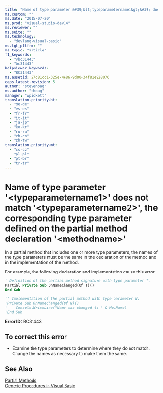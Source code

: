 ```yaml
---
title: "Name of type parameter &#39;&lt;typeparametername1&gt;&#39; does not match &#39;&lt;typeparametername2&gt;&#39;, the corresponding type parameter defined on the partial method declaration &#39;&lt;methodname&gt;&#39; | Microsoft Docs"
ms.custom: ""
ms.date: "2015-07-20"
ms.prod: "visual-studio-dev14"
ms.reviewer: ""
ms.suite: ""
ms.technology: 
  - "devlang-visual-basic"
ms.tgt_pltfrm: ""
ms.topic: "article"
f1_keywords: 
  - "vbc31443"
  - "bc31443"
helpviewer_keywords: 
  - "BC31443"
ms.assetid: 27c81cc1-325e-4e86-9d00-34f81e928076
caps.latest.revision: 5
author: "stevehoag"
ms.author: "shoag"
manager: "wpickett"
translation.priority.ht: 
  - "de-de"
  - "es-es"
  - "fr-fr"
  - "it-it"
  - "ja-jp"
  - "ko-kr"
  - "ru-ru"
  - "zh-cn"
  - "zh-tw"
translation.priority.mt: 
  - "cs-cz"
  - "pl-pl"
  - "pt-br"
  - "tr-tr"
---
```

# Name of type parameter &#39;&lt;typeparametername1&gt;&#39; does not match &#39;&lt;typeparametername2&gt;&#39;, the corresponding type parameter defined on the partial method declaration &#39;&lt;methodname&gt;&#39;
In a partial method that includes one or more type parameters, the names of the type parameters must be the same in the declaration of the method and in the implementation of the method.  
  
 For example, the following declaration and implementation cause this error.  
  
```vb  
' Definition of the partial method signature with type parameter T.  
Partial Private Sub OnNameChanged(Of T)()  
End Sub  
```  
  
```vb  
'' Implementation of the partial method with type parameter N.  
'Private Sub OnNameChanged(Of N)()  
'    Console.WriteLine("Name was changed to " & Me.Name)  
'End Sub  
```  
  
 **Error ID:** BC31443  
  
## To correct this error  
  
-   Examine the type parameters to determine where they do not match. Change the names as necessary to make them the same.  
  
## See Also  
 [Partial Methods](../../visual-basic/programming-guide/language-features/procedures/partial-methods.md)   
 [Generic Procedures in Visual Basic](../../visual-basic/programming-guide/language-features/data-types/generic-procedures.md)
